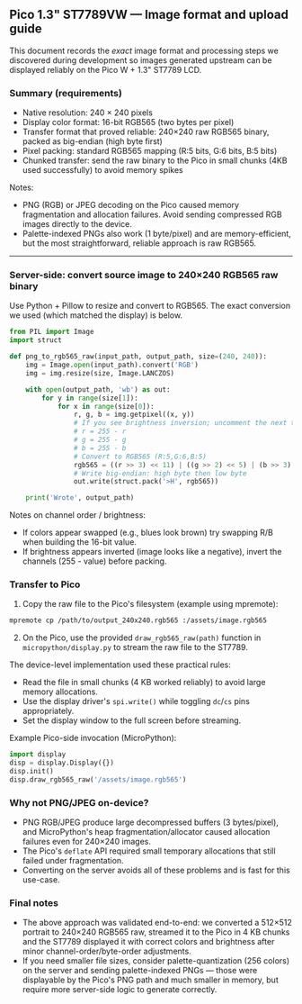 ## Pico 1.3" ST7789VW — Image format and upload guide

This document records the *exact* image format and processing steps we discovered during development so images generated upstream can be displayed reliably on the Pico W + 1.3" ST7789 LCD.

### Summary (requirements)

- Native resolution: 240 × 240 pixels
- Display color format: 16-bit RGB565 (two bytes per pixel)
- Transfer format that proved reliable: 240×240 raw RGB565 binary, packed as big-endian (high byte first)
- Pixel packing: standard RGB565 mapping (R:5 bits, G:6 bits, B:5 bits)
- Chunked transfer: send the raw binary to the Pico in small chunks (4KB used successfully) to avoid memory spikes

Notes:
- PNG (RGB) or JPEG decoding on the Pico caused memory fragmentation and allocation failures. Avoid sending compressed RGB images directly to the device.
- Palette-indexed PNGs also work (1 byte/pixel) and are memory-efficient, but the most straightforward, reliable approach is raw RGB565.

---

### Server-side: convert source image to 240×240 RGB565 raw binary

Use Python + Pillow to resize and convert to RGB565. The exact conversion we used (which matched the display) is below.

```python
from PIL import Image
import struct

def png_to_rgb565_raw(input_path, output_path, size=(240, 240)):
	img = Image.open(input_path).convert('RGB')
	img = img.resize(size, Image.LANCZOS)

	with open(output_path, 'wb') as out:
		for y in range(size[1]):
			for x in range(size[0]):
				r, g, b = img.getpixel((x, y))
				# If you see brightness inversion; uncomment the next three lines
				# r = 255 - r
				# g = 255 - g
				# b = 255 - b
				# Convert to RGB565 (R:5,G:6,B:5)
				rgb565 = ((r >> 3) << 11) | ((g >> 2) << 5) | (b >> 3)
				# Write big-endian: high byte then low byte
				out.write(struct.pack('>H', rgb565))

	print('Wrote', output_path)

```

Notes on channel order / brightness:
- If colors appear swapped (e.g., blues look brown) try swapping R/B when building the 16-bit value.
- If brightness appears inverted (image looks like a negative), invert the channels (255 - value) before packing.

### Transfer to Pico

1. Copy the raw file to the Pico's filesystem (example using mpremote):

```bash
mpremote cp /path/to/output_240x240.rgb565 :/assets/image.rgb565
```

2. On the Pico, use the provided `draw_rgb565_raw(path)` function in `micropython/display.py` to stream the raw file to the ST7789.

The device-level implementation used these practical rules:
- Read the file in small chunks (4 KB worked reliably) to avoid large memory allocations.
- Use the display driver's `spi.write()` while toggling `dc`/`cs` pins appropriately.
- Set the display window to the full screen before streaming.

Example Pico-side invocation (MicroPython):

```python
import display
disp = display.Display({})
disp.init()
disp.draw_rgb565_raw('/assets/image.rgb565')
```

### Why not PNG/JPEG on-device?

- PNG RGB/JPEG produce large decompressed buffers (3 bytes/pixel), and MicroPython's heap fragmentation/allocator caused allocation failures even for 240×240 images.
- The Pico's `deflate` API required small temporary allocations that still failed under fragmentation.
- Converting on the server avoids all of these problems and is fast for this use-case.

### Final notes

- The above approach was validated end-to-end: we converted a 512×512 portrait to 240×240 RGB565 raw, streamed it to the Pico in 4 KB chunks and the ST7789 displayed it with correct colors and brightness after minor channel-order/byte-order adjustments.
- If you need smaller file sizes, consider palette-quantization (256 colors) on the server and sending palette-indexed PNGs — those were displayable by the Pico's PNG path and much smaller in memory, but require more server-side logic to generate correctly.

